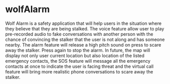 # wolfAlarm
Wolf Alarm is a safety application that will help users in the situation where they believe that they are being stalked. The voice feature allow user to play pre-recorded audio to fake conversations with another person with the chance of convincing the stalker that the user is not along and has someone nearby. The alarm feature will release a high pitch sound on press to scare away the stalker. Press again to stop the alarm. In future, the map will display not only user current location but also location of the listed emergency contacts, the SOS feature will message all the emergency contacts at once to indicate the user is facing threat and the virtual call feature will bring more realistic phone conversations to scare away the stalker. 
